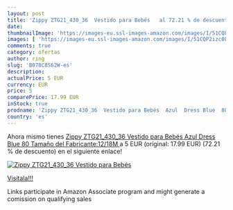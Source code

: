 ```yaml
---
layout: post
title: 'Zippy ZTG21_430_36  Vestido para Bebés   al 72.21 % de descuento'
date: 
thumbnailImage: 'https://images-eu.ssl-images-amazon.com/images/I/51CQP2izc0L._SL200_.jpg'
images: [ 'https://images-eu.ssl-images-amazon.com/images/I/51CQP2izc0L._SL200_.jpg' ]
comments: true
category: ofertas
author: ring
slug: 'B078C8S62W-es'
description:
actualPrice: 5 EUR
currency: EUR
price: 5
comparePrice: 17.99 EUR
inStock: true
prodname: 'Zippy ZTG21_430_36  Vestido para Bebés  Azul  Dress Blue  80  Tamaño del Fabricante:12/18M '
country: 'es'
---
```


Ahora mismo tienes [Zippy ZTG21_430_36  Vestido para Bebés  Azul  Dress Blue  80  Tamaño del Fabricante:12/18M ](https://www.amazon.es/dp/B078C8S62W/?tag=tolees-21) a 5 EUR (original: 17.99 EUR) (72.21 %  de descuento) en el siguiente enlace!

[![Zippy ZTG21_430_36  Vestido para Bebés  ](https://images-eu.ssl-images-amazon.com/images/I/51CQP2izc0L._SL200_.jpg)](https://www.amazon.es/dp/B078C8S62W/?tag=tolees-21)

[Visítala!!!](https://www.amazon.es/dp/B078C8S62W/?tag=tolees-21)

Links participate in Amazon Associate program and might generate a comission on qualifying sales
